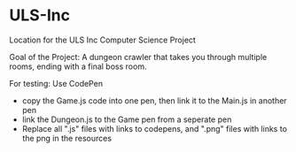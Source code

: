 # ULS-Inc
Location for the ULS Inc Computer Science Project


Goal of the Project:
A dungeon crawler that takes you through multiple rooms, ending with a final boss room.

For testing: Use CodePen
- copy the Game.js code into one pen, then link it to the Main.js in another pen
- link the Dungeon.js to the Game pen from a seperate pen
- Replace all ".js" files with links to codepens, and ".png" files with links to the png in the resources 

